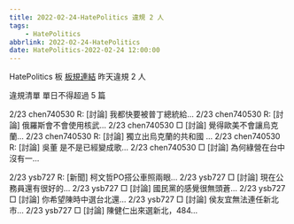 ```yaml
---
title: 2022-02-24-HatePolitics 違規 2 人
tags:
    - HatePolitics
abbrlink: 2022-02-24-HatePolitics
date: HatePolitics-2022-02-24 12:00:00
---
```

HatePolitics 板 [板規連結](https://www.ptt.cc/bbs/HatePolitics/M.1617115262.A.D60.html)
昨天違規 2 人
<!-- more -->

違規清單
單日不得超過 5 篇

2/23 chen740530 R: [討論] 我都快要被普丁總統給…
2/23 chen740530 R: [討論] 俄羅斯會不會使用核武…
2/23 chen740530 □ [討論] 覺得歐美不會讓烏克蘭…
2/23 chen740530 R: [討論] 獨立出烏克蘭的共和國 …
2/23 chen740530 R: [討論] 吳董 是不是已經變成歌…
2/23 chen740530 □ [討論] 為何綠營在台中沒有一…

2/23 ysb727 R: [新聞] 柯文哲PO搭公車照兩眼…
2/23 ysb727 □ [討論] 現在公務員還有很好的…
2/23 ysb727 □ [討論] 國民黨的感覺很無頭蒼…
2/23 ysb727 □ [討論] 你希望陳時中選台北還…
2/23 ysb727 □ [討論] 侯友宜無法連任新北市…
2/23 ysb727 □ [討論] 陳健仁出來選新北，484…